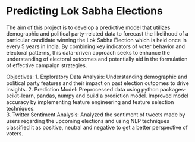 # Predicting Lok Sabha Elections

The aim of this project is to develop a predictive model that utilizes demographic and political party-related data to forecast the likelihood of a particular candidate winning the Lok Sabha Election which is held once in every 5 years in India. By combining key indicators of voter behavior and electoral patterns, this data-driven approach seeks to enhance the understanding of electoral outcomes and potentially aid in the formulation of effective campaign strategies.

Objectives:
    1. Exploratory Data Analysis: Understanding demographic and political party features and their impact on past election outcomes to drive insights. 
    2. Prediction Model: Preprocessed data using python packages- scikit-learn, pandas, numpy and build a prediction model. Improved model accuracy by implementing 
                         feature engineering and feature selection techniques.  
    3. Twitter Sentiment Analysis: Analyzed the sentiment of tweets made by users regarding the upcoming elections and using NLP techniques classified it as 
                                   positive, neutral and negative to get a better perspective of voters.  

